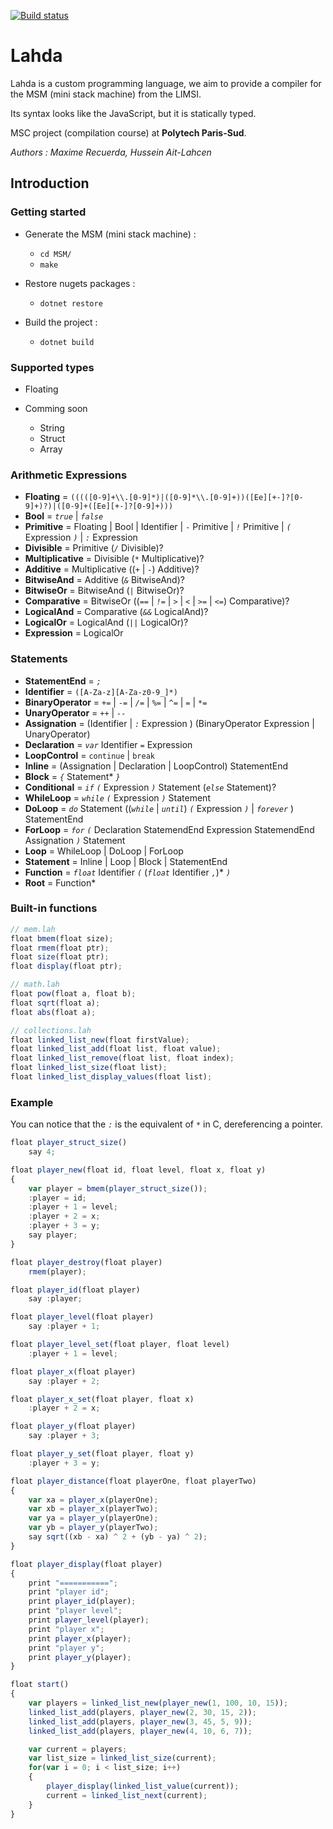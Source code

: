[![Build status](https://ci.appveyor.com/api/projects/status/wjbpltekjfpvjgqs?svg=true)](https://ci.appveyor.com/project/hussein-aitlahcen/lahda-compiler)

# Lahda

Lahda is a custom programming language, we aim to provide a compiler for the MSM (mini stack machine) from the LIMSI.

Its syntax looks like the JavaScript, but it is statically typed.

MSC project (compilation course) at **Polytech Paris-Sud**.

*Authors : Maxime Recuerda, Hussein Ait-Lahcen*

## Introduction

### Getting started

* Generate the MSM (mini stack machine) : 
  * `cd MSM/`
  * `make`

* Restore nugets packages :
  * `dotnet restore`

* Build the project :
  * `dotnet build`

### Supported types

* Floating

* Comming soon
  * String
  * Struct
  * Array

### Arithmetic Expressions

* **Floating** = `(((([0-9]+\\.[0-9]*)|([0-9]*\\.[0-9]+))([Ee][+-]?[0-9]+)?)|([0-9]+([Ee][+-]?[0-9]+)))`
* **Bool** = *`true`* | *`false`*
* **Primitive** = Floating | Bool | Identifier | `-` Primitive | *`!`* Primitive | *`(`* Expression *`)`* | *`:`* Expression
* **Divisible** = Primitive (*`/`* Divisible)?
* **Multiplicative** = Divisible (`*` Multiplicative)?
* **Additive** = Multiplicative ((*`+`* | *`-`*) Additive)?
* **BitwiseAnd** = Additive (*`&`* BitwiseAnd)?
* **BitwiseOr** = BitwiseAnd (*`|`* BitwiseOr)?
* **Comparative** = BitwiseOr ((*`==`* | *`!=`* | *`>`* | *`<`* | *`>=`* | *`<=`*) Comparative)?
* **LogicalAnd** = Comparative (*`&&`* LogicalAnd)?
* **LogicalOr** = LogicalAnd (*`||`* LogicalOr)?
* **Expression** = LogicalOr

### Statements

* **StatementEnd** = *`;`*
* **Identifier** = `([A-Za-z][A-Za-z0-9_]*)`
* **BinaryOperator** = *`+=`* | *`-=`* | *`/=`* | *`%=`* | *`^=`* | *`=`* | `*=`
* **UnaryOperator** = *`++`* | *`--`*
* **Assignation** = (Identifier | *`:`* Expression ) (BinaryOperator Expression | UnaryOperator)
* **Declaration** = *`var`* Identifier *`=`* Expression
* **LoopControl** = `continue` | `break`
* **Inline** = (Assignation | Declaration | LoopControl) StatementEnd
* **Block** = *`{`* Statement\* *`}`*
* **Conditional** = *`if`* *`(`* Expression *`)`* Statement (*`else`* Statement)?
* **WhileLoop** = *`while`* *`(`* Expression *`)`* Statement
* **DoLoop** = *`do`* Statement ((*`while`* | *`until`*) *`(`* Expression *`)`*  | *`forever`* ) StatementEnd
* **ForLoop** = *`for`* *`(`* Declaration StatemendEnd Expression StatemendEnd Assignation *`)`* Statement
* **Loop** = WhileLoop | DoLoop | ForLoop
* **Statement** = Inline | Loop | Block | StatementEnd
* **Function** = *`float`* Identifier *`(`* (*`float`* Identifier *`,`*)* *`)`*
* **Root** = Function*

### Built-in functions

```javascript
// mem.lah
float bmem(float size);
float rmem(float ptr);
float size(float ptr);
float display(float ptr);

// math.lah
float pow(float a, float b);
float sqrt(float a);
float abs(float a);

// collections.lah
float linked_list_new(float firstValue);
float linked_list_add(float list, float value);
float linked_list_remove(float list, float index);
float linked_list_size(float list);
float linked_list_display_values(float list);
```

### Example

You can notice that the *`:`* is the equivalent of *`*`* in C, dereferencing a pointer.

```javascript
float player_struct_size()
    say 4;

float player_new(float id, float level, float x, float y)
{
    var player = bmem(player_struct_size());
    :player = id;
    :player + 1 = level;
    :player + 2 = x;
    :player + 3 = y;
    say player;
}

float player_destroy(float player)
    rmem(player);

float player_id(float player)
    say :player;

float player_level(float player)
    say :player + 1;

float player_level_set(float player, float level)
    :player + 1 = level;

float player_x(float player)
    say :player + 2;

float player_x_set(float player, float x)
    :player + 2 = x;

float player_y(float player)
    say :player + 3;

float player_y_set(float player, float y)
    :player + 3 = y;

float player_distance(float playerOne, float playerTwo) 
{
    var xa = player_x(playerOne);
    var xb = player_x(playerTwo);
    var ya = player_y(playerOne);
    var yb = player_y(playerTwo);
    say sqrt((xb - xa) ^ 2 + (yb - ya) ^ 2);
}

float player_display(float player)
{
    print "===========";
    print "player id";
    print player_id(player);
    print "player level";
    print player_level(player);
    print "player x";
    print player_x(player);
    print "player y";
    print player_y(player);
}

float start() 
{    
    var players = linked_list_new(player_new(1, 100, 10, 15));
    linked_list_add(players, player_new(2, 30, 15, 2));
    linked_list_add(players, player_new(3, 45, 5, 9));
    linked_list_add(players, player_new(4, 10, 6, 7));

    var current = players;
    var list_size = linked_list_size(current);
    for(var i = 0; i < list_size; i++)
    {
        player_display(linked_list_value(current));
        current = linked_list_next(current);
    }
}
```
